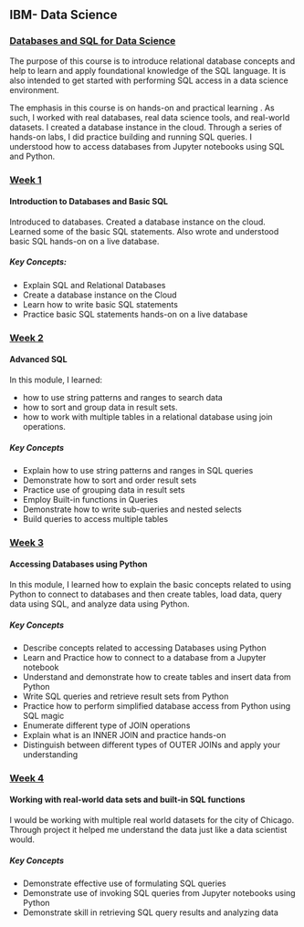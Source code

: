 ## IBM- Data Science

### [Databases and SQL for Data Science](https://www.coursera.org/learn/sql-data-science/home/welcome)    
The purpose of this course is to introduce relational database concepts and help to learn and apply foundational knowledge of the SQL language. It is also intended to get started with performing SQL access in a data science environment.  

The emphasis in this course is on hands-on and practical learning . As such, I worked with real databases, real data science tools, and real-world datasets. I created a database instance in the cloud. Through a series of hands-on labs, I did practice building and running SQL queries. I understood how to access databases from Jupyter notebooks using SQL and Python.

### [Week 1]()        
#### Introduction to Databases and Basic SQL    
Introduced to databases. Created a database instance on the cloud. Learned some of the basic SQL statements. Also wrote and understood basic SQL hands-on on a live database.

##### Key Concepts:   
- Explain SQL and Relational Databases
- Create a database instance on the Cloud
- Learn how to write basic SQL statements
- Practice basic SQL statements hands-on on a live database

### [Week 2](./Week%202)    
#### Advanced SQL   
In this module, I learned:     
- how to use string patterns and ranges to search data
- how to sort and group data in result sets.
- how to work with multiple tables in a relational database using join operations.   

##### Key Concepts      
- Explain how to use string patterns and ranges in SQL queries
- Demonstrate how to sort and order result sets
- Practice use of grouping data in result sets
- Employ Built-in functions in Queries
- Demonstrate how to write sub-queries and nested selects
- Build queries to access multiple tables

### [Week 3](./Week%203)   
#### Accessing Databases using Python
In this module, I learned how to explain the basic concepts related to using Python to connect to databases and then create tables, load data, query data using SQL, and analyze data using Python.

##### Key Concepts    
- Describe concepts related to accessing Databases using Python
- Learn and Practice how to connect to a database from a Jupyter notebook
- Understand and demonstrate how to create tables and insert data from Python
- Write SQL queries and retrieve result sets from Python
- Practice how to perform simplified database access from Python using SQL magic
- Enumerate different type of JOIN operations
- Explain what is an INNER JOIN and practice hands-on
- Distinguish between different types of OUTER JOINs and apply your understanding

### [Week 4](./Week%204)   
#### Working with real-world data sets and built-in SQL functions
I would be working with multiple real world datasets for the city of Chicago. Through project it helped me understand the data just like a data scientist would.

##### Key Concepts
- Demonstrate effective use of formulating SQL queries
- Demonstrate use of invoking SQL queries from Jupyter notebooks using Python
- Demonstrate skill in retrieving SQL query results and analyzing data



